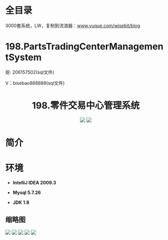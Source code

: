 # 全目录

3000套系统，LW，复制到流浪器：www.yuque.com/wisebit/blog
# 198.PartsTradingCenterManagementSystem

<p>抠: 206157502(sql文件)</p>
<p>V：bisebao888888(sql文件)</p>

<p><h1 align="center">198.零件交易中心管理系统</h1></p>


<p align="center">
	<img src="https://img.shields.io/badge/jdk-1.8-orange.svg"/>
    <img src="https://img.shields.io/badge/java.swing-5.x-lightgrey.svg"/>
</p>

# 简介
>
> 

# 环境

- <b>IntelliJ IDEA 2009.3</b>

- <b>Mysql 5.7.26</b>

- <b>JDK 1.8</b>




## 缩略图

![](https://bitwise.oss-cn-heyuan.aliyuncs.com/2024/9/10/5abee03f-9900-4893-86ac-0ef0d90d0b3c.png)
![](https://bitwise.oss-cn-heyuan.aliyuncs.com/2024/9/10/82c19209-3249-4b49-affd-c651fe28f9ad.png)
![](https://bitwise.oss-cn-heyuan.aliyuncs.com/2024/9/10/d9d4e897-7d96-4e47-b9aa-c7bb64df3bbf.png)
![](https://bitwise.oss-cn-heyuan.aliyuncs.com/2024/9/10/fa2e4859-1635-4628-980e-0618f80b3d48.png)
![](https://bitwise.oss-cn-heyuan.aliyuncs.com/2024/9/10/41e9ce23-ab31-4556-84c1-b0a4686a9ac4.png)


